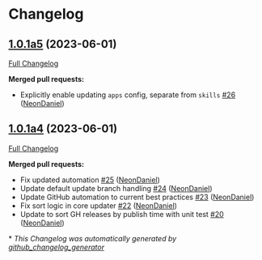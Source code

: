 # Changelog

## [1.0.1a5](https://github.com/NeonGeckoCom/neon-phal-plugin-core-updater/tree/1.0.1a5) (2023-06-01)

[Full Changelog](https://github.com/NeonGeckoCom/neon-phal-plugin-core-updater/compare/1.0.1a4...1.0.1a5)

**Merged pull requests:**

- Explicitly enable updating `apps` config, separate from `skills` [\#26](https://github.com/NeonGeckoCom/neon-phal-plugin-core-updater/pull/26) ([NeonDaniel](https://github.com/NeonDaniel))

## [1.0.1a4](https://github.com/NeonGeckoCom/neon-phal-plugin-core-updater/tree/1.0.1a4) (2023-06-01)

[Full Changelog](https://github.com/NeonGeckoCom/neon-phal-plugin-core-updater/compare/1.0.0...1.0.1a4)

**Merged pull requests:**

- Fix updated automation [\#25](https://github.com/NeonGeckoCom/neon-phal-plugin-core-updater/pull/25) ([NeonDaniel](https://github.com/NeonDaniel))
- Update default update branch handling [\#24](https://github.com/NeonGeckoCom/neon-phal-plugin-core-updater/pull/24) ([NeonDaniel](https://github.com/NeonDaniel))
- Update GitHub automation to current best practices [\#23](https://github.com/NeonGeckoCom/neon-phal-plugin-core-updater/pull/23) ([NeonDaniel](https://github.com/NeonDaniel))
- Fix sort logic in core updater [\#22](https://github.com/NeonGeckoCom/neon-phal-plugin-core-updater/pull/22) ([NeonDaniel](https://github.com/NeonDaniel))
- Update to sort GH releases by publish time with unit test [\#20](https://github.com/NeonGeckoCom/neon-phal-plugin-core-updater/pull/20) ([NeonDaniel](https://github.com/NeonDaniel))



\* *This Changelog was automatically generated by [github_changelog_generator](https://github.com/github-changelog-generator/github-changelog-generator)*

